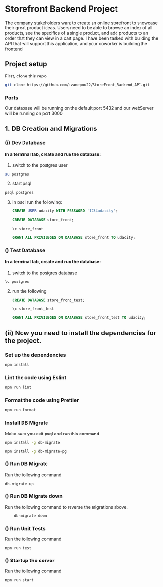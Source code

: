 # Storefront Backend Project

The company stakeholders want to create an online storefront to showcase their great product ideas. Users need to be able to browse an index of all products, see the specifics of a single product, and add products to an order that they can view in a cart page. I have been tasked with building the API that will support this application, and your coworker is building the frontend.

## Project setup

First, clone this repo:

```bash
git clone https://github.com/ivanepou22/StoreFront_Backend_API.git
```

### Ports

Our database will be running on the default port 5432 and our webServer will be running on port 3000

## 1. DB Creation and Migrations

### (i) Dev Database

#### In a terminal tab, create and run the database:

1. switch to the postgres user

```bash
su postgres
```

2. start psql

```bash
psql postgres
```

3. in psql run the following:
   ```sql
   CREATE USER udacity WITH PASSWORD '1234udacity';
   ```
   ```sql
   CREATE DATABASE store_front;
   ```
   ```sql
   \c store_front
   ```
   ```sql
   GRANT ALL PRIVILEGES ON DATABASE store_front TO udacity;
   ```

### () Test Database

#### In a terminal tab, create and run the database:

1. switch to the postgres database

```bash
\c postgres
```

2. run the following:
   ```sql
   CREATE DATABASE store_front_test;
   ```
   ```sql
   \c store_front_test
   ```
   ```sql
   GRANT ALL PRIVILEGES ON DATABASE store_front_test TO udacity;
   ```

## (ii) Now you need to install the dependencies for the project.

### Set up the dependencies

```bash
npm install
```

### Lint the code using Eslint

```bash
npm run lint
```

### Format the code using Prettier

```bash
npm run format
```

### Install DB Migrate

Make sure you exit psql and run this command

```bash
npm install -g db-migrate
```

```bash
npm install -g db-migrate-pg
```

### () Run DB Migrate

Run the following command

```bash
db-migrate up
```

### () Run DB Migrate down

Run the following command to reverse the migrations above.

```bash
    db-migrate down
```

### () Run Unit Tests

Run the following command

```
npm run test
```

### () Startup the server

Run the following command

```
npm run start
```
